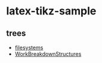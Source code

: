 # latex-tikz-sample

## trees
* [filesystems](./trees/filesystem.tex)
* [WorkBreakdownStructures](./trees/WorkBreakdownStructures.tex)
